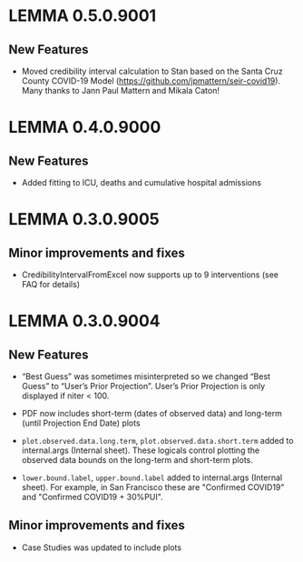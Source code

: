 # LEMMA 0.5.0.9001

## New Features
* Moved credibility interval calculation to Stan based on the Santa Cruz County COVID-19 Model (https://github.com/jpmattern/seir-covid19). Many thanks to Jann Paul Mattern and Mikala Caton!

# LEMMA 0.4.0.9000

## New Features
* Added fitting to ICU, deaths and cumulative hospital admissions

# LEMMA 0.3.0.9005

## Minor improvements and fixes
* CredibilityIntervalFromExcel now supports up to 9 interventions (see FAQ for details)


# LEMMA 0.3.0.9004 

## New Features
* “Best Guess” was sometimes misinterpreted so we changed “Best Guess” to “User’s Prior Projection”. User’s Prior Projection is only displayed if niter < 100.

* PDF now includes short-term (dates of observed data) and long-term (until Projection End Date) plots

* `plot.observed.data.long.term`, `plot.observed.data.short.term` added to internal.args (Internal sheet). These logicals control plotting the observed data bounds on the long-term and short-term plots.

* `lower.bound.label`, `upper.bound.label` added to internal.args (Internal sheet). For example, in San Francisco these are "Confirmed COVID19" and "Confirmed COVID19 + 30%PUI".

## Minor improvements and fixes
* Case Studies was updated to include plots
